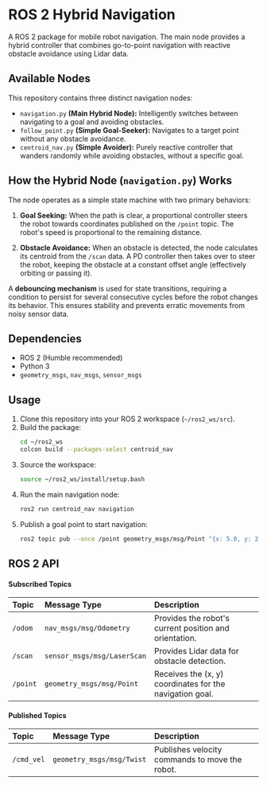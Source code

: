# ROS 2 Hybrid Navigation

A ROS 2 package for mobile robot navigation. The main node provides a hybrid controller that combines go-to-point navigation with reactive obstacle avoidance using Lidar data.

## Available Nodes

This repository contains three distinct navigation nodes:

-   `navigation.py` **(Main Hybrid Node):** Intelligently switches between navigating to a goal and avoiding obstacles.
-   `follow_point.py` **(Simple Goal-Seeker):** Navigates to a target point without any obstacle avoidance.
-   `centroid_nav.py` **(Simple Avoider):** Purely reactive controller that wanders randomly while avoiding obstacles, without a specific goal.

## How the Hybrid Node (`navigation.py`) Works

The node operates as a simple state machine with two primary behaviors:

1.  **Goal Seeking:** When the path is clear, a proportional controller steers the robot towards coordinates published on the `/point` topic. The robot's speed is proportional to the remaining distance.

2.  **Obstacle Avoidance:** When an obstacle is detected, the node calculates its centroid from the `/scan` data. A PD controller then takes over to steer the robot, keeping the obstacle at a constant offset angle (effectively orbiting or passing it).

A **debouncing mechanism** is used for state transitions, requiring a condition to persist for several consecutive cycles before the robot changes its behavior. This ensures stability and prevents erratic movements from noisy sensor data.

## Dependencies

-   ROS 2 (Humble recommended)
-   Python 3
-   `geometry_msgs`, `nav_msgs`, `sensor_msgs`

## Usage

1.  Clone this repository into your ROS 2 workspace (`~/ros2_ws/src`).
2.  Build the package:
    ```bash
    cd ~/ros2_ws
    colcon build --packages-select centroid_nav
    ```
3.  Source the workspace:
    ```bash
    source ~/ros2_ws/install/setup.bash
    ```
4.  Run the main navigation node:
    ```bash
    ros2 run centroid_nav navigation
    ```
5.  Publish a goal point to start navigation:
    ```bash
    ros2 topic pub --once /point geometry_msgs/msg/Point "{x: 5.0, y: 2.0, z: 0.0}"
    ```

## ROS 2 API

#### Subscribed Topics

| Topic | Message Type | Description |
| :--- | :--- | :--- |
| `/odom` | `nav_msgs/msg/Odometry` | Provides the robot's current position and orientation. |
| `/scan` | `sensor_msgs/msg/LaserScan` | Provides Lidar data for obstacle detection. |
| `/point`| `geometry_msgs/msg/Point` | Receives the (x, y) coordinates for the navigation goal. |

#### Published Topics

| Topic | Message Type | Description |
| :--- | :--- | :--- |
| `/cmd_vel` | `geometry_msgs/msg/Twist` | Publishes velocity commands to move the robot. |